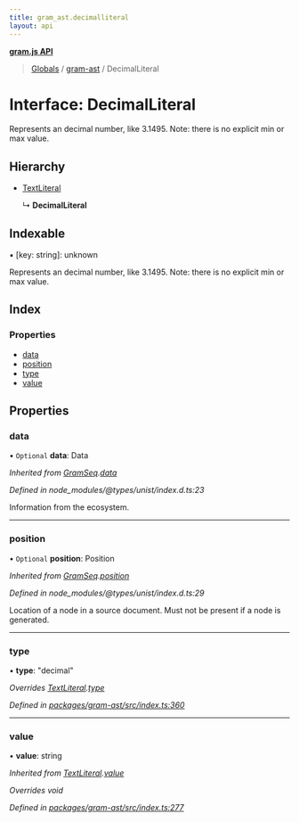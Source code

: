 ```yaml
---
title: gram_ast.decimalliteral
layout: api
---
```


**[gram.js API](../README.md)**

> [Globals](../globals.md) / [gram-ast](../modules/gram_ast.md) / DecimalLiteral

# Interface: DecimalLiteral

Represents an decimal number, like 3.1495.
Note: there is no explicit min or max value.

## Hierarchy

* [TextLiteral](gram_ast.textliteral.md)

  ↳ **DecimalLiteral**

## Indexable

▪ [key: string]: unknown

Represents an decimal number, like 3.1495.
Note: there is no explicit min or max value.

## Index

### Properties

* [data](gram_ast.decimalliteral.md#data)
* [position](gram_ast.decimalliteral.md#position)
* [type](gram_ast.decimalliteral.md#type)
* [value](gram_ast.decimalliteral.md#value)

## Properties

### data

• `Optional` **data**: Data

*Inherited from [GramSeq](gram_ast.gramseq.md).[data](gram_ast.gramseq.md#data)*

*Defined in node_modules/@types/unist/index.d.ts:23*

Information from the ecosystem.

___

### position

• `Optional` **position**: Position

*Inherited from [GramSeq](gram_ast.gramseq.md).[position](gram_ast.gramseq.md#position)*

*Defined in node_modules/@types/unist/index.d.ts:29*

Location of a node in a source document.
Must not be present if a node is generated.

___

### type

•  **type**: \"decimal\"

*Overrides [TextLiteral](gram_ast.textliteral.md).[type](gram_ast.textliteral.md#type)*

*Defined in [packages/gram-ast/src/index.ts:360](https://github.com/gram-data/gram-js/blob/33eec55/packages/gram-ast/src/index.ts#L360)*

___

### value

•  **value**: string

*Inherited from [TextLiteral](gram_ast.textliteral.md).[value](gram_ast.textliteral.md#value)*

*Overrides void*

*Defined in [packages/gram-ast/src/index.ts:277](https://github.com/gram-data/gram-js/blob/33eec55/packages/gram-ast/src/index.ts#L277)*
